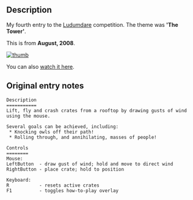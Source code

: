 ## Description

My fourth entry to the [Ludumdare](http://www.ludumdare.com/) competition. The theme was **'The Tower'**.

This is from **August, 2008**.

[![thumb](https://raw.github.com/jhauberg/LD12/master/screenshot-thumb.png)](https://raw.github.com/jhauberg/LD12/master/screenshot.png)

You can also [watch it here](http://www.youtube.com/watch?v=wWOVpuzS-X4).

## Original entry notes

```
Description
===========
Lift, fly and crash crates from a rooftop by drawing gusts of wind using the mouse. 

Several goals can be achieved, including:
 * Knocking owls off their path!
 * Rolling through, and annihilating, masses of people!

Controls
========
Mouse:
LeftButton	- draw gust of wind; hold and move to direct wind
RightButton - place crate; hold to position

Keyboard:
R			- resets active crates
F1 			- toggles how-to-play overlay
```